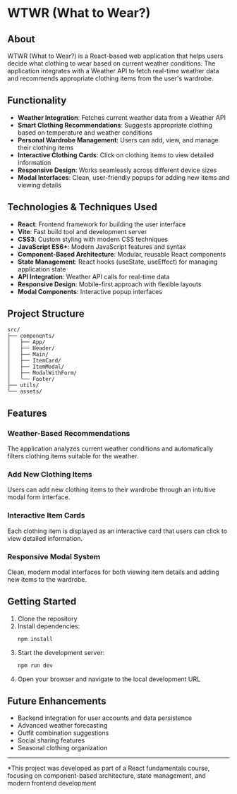 # WTWR (What to Wear?)

## About

WTWR (What to Wear?) is a React-based web application that helps users decide what clothing to wear based on current weather conditions. The application integrates with a Weather API to fetch real-time weather data and recommends appropriate clothing items from the user's wardrobe.

## Functionality

- **Weather Integration**: Fetches current weather data from a Weather API
- **Smart Clothing Recommendations**: Suggests appropriate clothing based on temperature and weather conditions
- **Personal Wardrobe Management**: Users can add, view, and manage their clothing items
- **Interactive Clothing Cards**: Click on clothing items to view detailed information
- **Responsive Design**: Works seamlessly across different device sizes
- **Modal Interfaces**: Clean, user-friendly popups for adding new items and viewing details

## Technologies & Techniques Used

- **React**: Frontend framework for building the user interface
- **Vite**: Fast build tool and development server
- **CSS3**: Custom styling with modern CSS techniques
- **JavaScript ES6+**: Modern JavaScript features and syntax
- **Component-Based Architecture**: Modular, reusable React components
- **State Management**: React hooks (useState, useEffect) for managing application state
- **API Integration**: Weather API calls for real-time data
- **Responsive Design**: Mobile-first approach with flexible layouts
- **Modal Components**: Interactive popup interfaces

## Project Structure

```
src/
├── components/
│   ├── App/
│   ├── Header/
│   ├── Main/
│   ├── ItemCard/
│   ├── ItemModal/
│   ├── ModalWithForm/
│   └── Footer/
├── utils/
└── assets/
```

## Features

### Weather-Based Recommendations

The application analyzes current weather conditions and automatically filters clothing items suitable for the weather.

### Add New Clothing Items

Users can add new clothing items to their wardrobe through an intuitive modal form interface.

### Interactive Item Cards

Each clothing item is displayed as an interactive card that users can click to view detailed information.

### Responsive Modal System

Clean, modern modal interfaces for both viewing item details and adding new items to the wardrobe.

## Getting Started

1. Clone the repository
2. Install dependencies:
   ```bash
   npm install
   ```
3. Start the development server:
   ```bash
   npm run dev
   ```
4. Open your browser and navigate to the local development URL

## Future Enhancements

- Backend integration for user accounts and data persistence
- Advanced weather forecasting
- Outfit combination suggestions
- Social sharing features
- Seasonal clothing organization

---

\*This project was developed as part of a React fundamentals course, focusing on component-based architecture, state management, and modern frontend development
